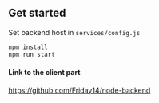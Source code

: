 
## Get started

Set backend host in `services/config.js`


```bash
npm install
npm run start

```


#### Link to the client part
https://github.com/Friday14/node-backend
